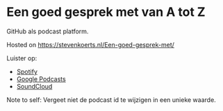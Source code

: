 # Een goed gesprek met van A tot Z 

GitHub als podcast platform.

Hosted on https://stevenkoerts.nl/Een-goed-gesprek-met/

Luister op: 

- [Spotify](https://open.spotify.com/show/7J5NQpCDfWdpjJLaWQrRuq?si=b5fae49a45bd4047)
- [Google Podcasts](https://podcasts.google.com/feed/aHR0cHM6Ly9mZWVkcy5zb3VuZGNsb3VkLmNvbS91c2Vycy9zb3VuZGNsb3VkOnVzZXJzOjExMjMyNTQ4OTUvc291bmRzLnJzcw)
- [SoundCloud](https://soundcloud.com/user-571358776)


Note to self: Vergeet niet de podcast id te wijzigen in een unieke waarde.